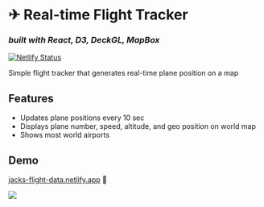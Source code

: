 # &#9992; Real-time Flight Tracker
### _built with React, D3, DeckGL, MapBox_
[![Netlify Status](https://api.netlify.com/api/v1/badges/717d8e32-329d-465c-807d-550d0008cacc/deploy-status)](https://app.netlify.com/sites/jacks-flight-data/deploys)

Simple flight tracker that generates real-time plane position on a map 

## Features

- Updates plane positions every 10 sec
- Displays plane number, speed, altitude, and geo position on world map
- Shows most world airports


## Demo
[jacks-flight-data.netlify.app](https://jacks-flight-data.netlify.app/) &#128279;

![](https://i.imgur.com/c3LxXM7.jpg)